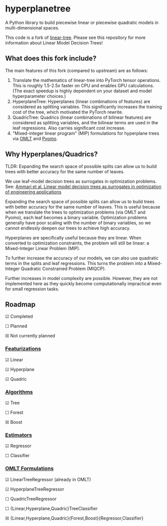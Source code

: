 # hyperplanetree
A Python library to build piecewise linear or piecewise quadratic models in multi-dimensional spaces.

This code is a fork of [linear-tree](https://github.com/cerlymarco/linear-tree). Please see this repository for more information about Linear Model Decision Trees!

## What does this fork include?

The main features of this fork (compared to upstream) are as follows:

1. Translate the mathematics of linear-tree into PyTorch tensor operations. This is roughly 1.5-2.5x faster on CPU and enables GPU calculations. (The exact speedup is highly dependent on your dataset and model hyperparameter choices.)
2. HyperplaneTree: Hyperplanes (linear combinations of features) are considered as splitting variables. This significantly increases the training cost of the tree, which motivated the PyTorch rewrite.
3. QuadricTree: Quadrics (linear combinations of bilinear features) are considered as splitting variables, and the bilinear terms are used in the leaf regressions. Also carries significant cost increase.
4. "Mixed-integer linear program" (MIP) formulations for hyperplane trees via [OMLT](https://github.com/cog-imperial/OMLT) and [Pyomo](https://pyomo.org).

## Why Hyperplanes/Quadrics?
TLDR: Expanding the search space of possible splits can allow us to build trees with better accuracy for the same number of leaves.

We use leaf-model decision trees as surrogates in optimization problems. See: [Ammari et al. Linear model decision trees as surrogates in optimization of engineering applications](https://www.sciencedirect.com/science/article/pii/S009813542300217X)

Expanding the search space of possible splits can allow us to build trees with better accuracy for the same number of leaves. This is useful because when we translate the trees to optimization problems (via OMLT and Pyomo), each leaf becomes a binary variable. Optimization problems generally have poor scaling with the number of binary variables, so we cannot endlessly deepen our trees to achieve high accuracy.

Hyperplanes are specifically useful because they are linear. When converted to optimization constraints, the problem will still be linear: a Mixed-Integer Linear Problem (MIP). 

To further increase the accuracy of our models, we can also use quadratic terms in the splits and leaf regressions. This turns the problem into a Mixed-Integer Quadratic Constrained Problem (MIQCP).

Further increases in model complexity are possible. However, they are not implemented here as they quickly become computationally impractical even for small regression tasks.

## Roadmap
☑ Completed

☐ Planned

☒ Not currently planned

### <ins>Featurizations</ins>
☑ Linear

☑ Hyperplane

☑ Quadric

### <ins>Algorithms</ins>
☑ Tree

☐ Forest

☒ Boost

### <ins>Estimators</ins>
☑ Regressor

☐ Classifier

### <ins>OMLT Formulations</ins>
☑ LinearTreeRegressor (already in OMLT)

☑ HyperplaneTreeRegressor

☐ QuadricTreeRegressor

☐ {Linear,Hyperplane,Quadric}TreeClassifier

☒ {Linear,Hyperplane,Quadric}{Forest,Boost}{Regressor,Classifier}
